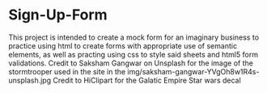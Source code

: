 # Sign-Up-Form
This project is intended to create a mock form for an imaginary business to 
practice using html to create forms with appropriate use of semantic elements,
as well as practing using css to style said sheets and html5 form validations.
Credit to Saksham Gangwar on Unsplash for the image of the stormtrooper used in
the site in the img/saksham-gangwar-YVgOh8w1R4s-unsplash.jpg
Credit to HiClipart for the Galatic Empire Star wars decal
